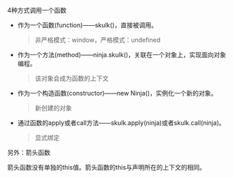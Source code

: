 4种方式调用一个函数

- 作为一个函数(function)——skulk()，直接被调用。

  > 非严格模式：window，严格模式：undefined

- 作为一个方法(method)——ninja.skulk()，关联在一个对象上，实现面向对象编程。

  > 该对象会成为函数的上下文

- 作为一个构造函数(constructor)——new Ninja()，实例化一个新的对象。

  > 新创建的对象

- 通过函数的apply或者call方法——skulk.apply(ninja)或者skulk.call(ninja)。

  > 显式绑定



另外：箭头函数

箭头函数没有单独的this值。箭头函数的this与声明所在的上下文的相同。































